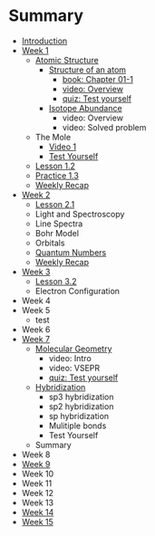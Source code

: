 # Summary

* [Introduction](README.md)
* [Week 1](lesson-1.md)
  * [Atomic Structure](lesson-1/lesson-11.md)
    * [Structure of an atom](lesson-1/lesson-11/structure-of-an-atom.md)
      * [book: Chapter 01-1](lesson-1/lesson-11/book-chapter-01-1.md)
      * [video: Overview](lesson-1/lesson-11/video-overview.md)
      * [quiz: Test yourself](lesson-1/lesson-11/quiz-test-yourself.md)
    * [Isotope Abundance](lesson-1/lesson-11/isotope-abundance.md)
      * video: Overview
      * video: Solved problem
  * The Mole
    * [Video 1](lesson-1/video-1.md)
    * [Test Yourself](lesson-1/test-yourself.md)
  * [Lesson 1.2](lesson-1/lesson-12.md)
  * [Practice 1.3](lesson-1/practice-13.md)
  * [Weekly Recap](lesson-1/weekly-recap.md)
* [Week 2](lesson-2.md)
  * [Lesson 2.1](lesson-2/lesson-21.md)
  * Light and Spectroscopy
  * Line Spectra
  * Bohr Model
  * Orbitals
  * [Quantum Numbers](lesson-2/quantum-numbers.md)
  * [Weekly Recap](lesson-2/weekly-recap.md)
* [Week 3](lesson-3.md)
  * [Lesson 3.2](lesson-3/lesson-32.md)
  * Electron Configuration
* Week 4
* Week 5
  * test
* Week 6
* [Week 7](week-7.md)
  * [Molecular Geometry](lesson-1/molecular-geometry.md)
    * video: Intro
    * video: VSEPR
    * [quiz: Test yourself](lesson-1/molecular-geometry/quiz-check-yourself.md)
  * [Hybridization](lesson-1/hybridization.md)
    * sp3 hybridization
    * sp2 hybridization
    * sp hybridization
    * Mulitiple bonds
    * Test Yourself
  * Summary
* Week 8
* [Week 9](week-9.md)
* Week 10
* Week 11
* Week 12
* Week 13
* [Week 14](week-14.md)
* [Week 15](week-15.md)

